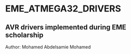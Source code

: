 # EME_ATMEGA32_DRIVERS
##  AVR drivers implemented during EME scholarship
Author: Mohamed Abdelsamie Mohamed

